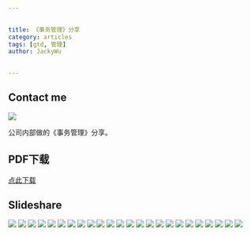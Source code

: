 ```yaml
---

   
title: 《事务管理》分享   
category: articles  
tags: [gtd, 管理]  
author: JackyWu  
  

---
```


## Contact me

![](/images/weixin-pic-jackywu.jpg)


公司内部做的《事务管理》分享。

## PDF下载

[点此下载](/downloads/gtd_share/事务管理.pdf)

## Slideshare

![](/downloads/gtd_share/事务管理.001.jpeg)
![](/downloads/gtd_share/事务管理.002.jpeg)
![](/downloads/gtd_share/事务管理.003.jpeg)
![](/downloads/gtd_share/事务管理.004.jpeg)
![](/downloads/gtd_share/事务管理.005.jpeg)
![](/downloads/gtd_share/事务管理.006.jpeg)
![](/downloads/gtd_share/事务管理.007.jpeg)
![](/downloads/gtd_share/事务管理.008.jpeg)
![](/downloads/gtd_share/事务管理.009.jpeg)
![](/downloads/gtd_share/事务管理.010.jpeg)
![](/downloads/gtd_share/事务管理.011.jpeg)
![](/downloads/gtd_share/事务管理.012.jpeg)
![](/downloads/gtd_share/事务管理.013.jpeg)
![](/downloads/gtd_share/事务管理.014.jpeg)
![](/downloads/gtd_share/事务管理.015.jpeg)
![](/downloads/gtd_share/事务管理.016.jpeg)
![](/downloads/gtd_share/事务管理.017.jpeg)
![](/downloads/gtd_share/事务管理.018.jpeg)
![](/downloads/gtd_share/事务管理.019.jpeg)
![](/downloads/gtd_share/事务管理.020.jpeg)
![](/downloads/gtd_share/事务管理.021.jpeg)
![](/downloads/gtd_share/事务管理.022.jpeg)
![](/downloads/gtd_share/事务管理.023.jpeg)
![](/downloads/gtd_share/事务管理.024.jpeg)